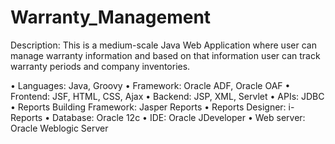 # Warranty_Management
Description: This is a medium-scale Java Web Application where user can manage warranty information and based on that information user can track warranty periods and company inventories.


• Languages: Java, Groovy 
• Framework: Oracle ADF, Oracle OAF 
• Frontend: JSF, HTML, CSS, Ajax 
• Backend: JSP, XML, Servlet 
• APIs: JDBC 
• Reports Building Framework: Jasper Reports 
• Reports Designer: i-Reports 
• Database: Oracle 12c 
• IDE: Oracle JDeveloper 
• Web server: Oracle Weblogic Server
